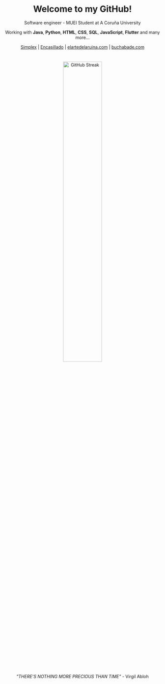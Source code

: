 <div align="center">  

# Welcome to my GitHub!

Software engineer - MUEI Student at A Coruña University

Working with **Java**, **Python**, **HTML**, **CSS**, **SQL**, **JavaScript**, **Flutter** and many more...  

[Simplex](https://github.com/joaquinsolla/Simplex) | [Encasillado](https://github.com/joaquinsolla/Encasillado) | [elartedelaruina.com](https://github.com/manuelestevezmurado/manuelestevezmurado.github.io) | [buchabade.com](https://github.com/buchabade/buchabade.github.io)  

# 

  <a href="https://git.io/streak-stats"><img src="https://streak-stats.demolab.com?user=joaquinsolla&theme=transparent&hide_border=true&date_format=j%2Fn%5B%2FY%5D" alt="GitHub Streak" width="50%"/></a>

#

*"THERE'S NOTHING MORE PRECIOUS THAN TIME"* - Virgil Abloh 

</div>
